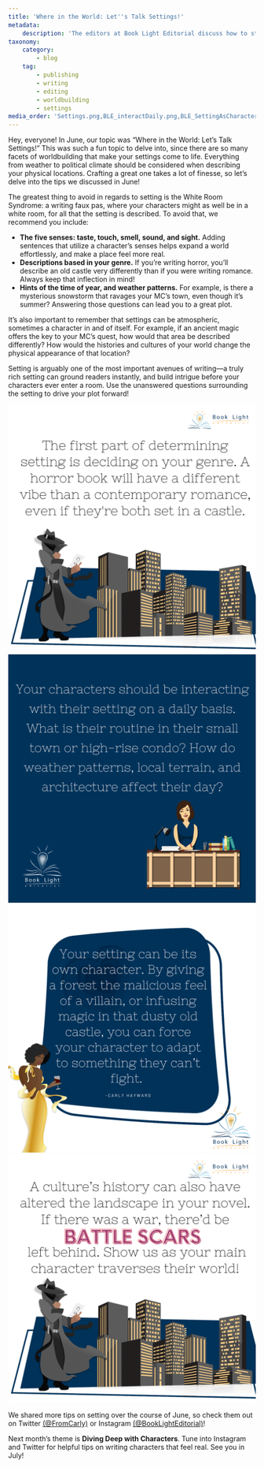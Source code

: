 ```yaml
---
title: 'Where in the World: Let''s Talk Settings!'
metadata:
    description: 'The editors at Book Light Editorial discuss how to strengthen your settings and worldbuilding.'
taxonomy:
    category:
        - blog
    tag:
        - publishing
        - writing
        - editing
        - worldbuilding
        - settings
media_order: 'Settings.png,BLE_interactDaily.png,BLE_SettingAsCharacter.png,BLE_history.png,BLE_Genre.png'
---
```


Hey, everyone! In June, our topic was “Where in the World: Let’s Talk Settings!” This was such a fun topic to delve into, since there are so many facets of worldbuilding that make your settings come to life. Everything from weather to political climate should be considered when describing your physical locations. Crafting a great one takes a lot of finesse, so let’s delve into the tips we discussed in June!

The greatest thing to avoid in regards to setting is the White Room Syndrome: a writing faux pas, where your characters might as well be in a white room, for all that the setting is described. To avoid that, we recommend you include:
 * **The five senses: taste, touch, smell, sound, and sight.** Adding sentences that utilize a character’s senses helps expand a world effortlessly, and make a place feel more real. 
 * **Descriptions based in your genre.** If you’re writing horror, you’ll describe an old castle very differently than if you were writing romance. Always keep that inflection in mind!
 * **Hints of the time of year, and weather patterns.** For example, is there a mysterious snowstorm that ravages your MC’s town, even though it’s summer? Answering those questions can lead you to a great plot. 

It’s also important to remember that settings can be atmospheric, sometimes a character in and of itself. For example, if an ancient magic offers the key to your MC’s quest, how would that area be described differently? How would the histories and cultures of your world change the physical appearance of that location? 

Setting is arguably one of the most important avenues of writing—a truly rich setting can ground readers instantly, and build intrigue before your characters ever enter a room. Use the unanswered questions surrounding the setting to drive your plot forward!

!["The first part of determining setting is deciding on your genre. A horror book will have a much different vibe than a contemporary romance, even if they’re both set in a castle."](BLE_Genre.png?cropResize=350,350)
!["Your characters should be interacting with their setting on a daily basis. What is their routine in their small town or high rise condo? How do weather patterns, local terrain, and architecture affect their day?"](BLE_interactDaily.png?cropResize=350,350)
!["Your setting can be its own character. By giving a forest the malicious feel of a villain, or infusing magic in that dusty old castle, you can force your character to adapt to something they can’t fight."](BLE_SettingAsCharacter.png?cropResize=350,350)
!["A culture’s history can also have altered the landscape in your novel. If there was a war, there’d be battle scars left behind. Show us as your main character traverses their world!"](BLE_history.png?cropResize=350,350)

We shared more tips on setting over the course of June, so check them out on Twitter [(@FromCarly)](https://twitter.com/FromCarly?target=_blank)  or Instagram [(@BookLightEditorial)](https://www.instagram.com/booklighteditorial?target=_blank)! 

Next month’s theme is **Diving Deep with Characters**. Tune into Instagram and Twitter for helpful tips on writing characters that feel real. See you in July!